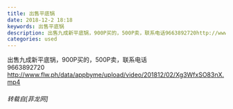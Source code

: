 ```yaml
---
title: 出售平底锅
date: 2018-12-2 18:18
keywords: 出售平底锅
description: 出售九成新平底锅，900P买的，500P卖，联系电话9663892720http://www.flw.ph/data/appbyme/upload/video/201812/02/Xg3WfxSO83nX.mp4
categories: used
---
```

<td class="t_f" id="postmessage_2394375">

出售九成新平底锅，900P买的，500P卖，联系电话<br/>
9663892720<br/>
<a href="http://www.flw.ph/data/appbyme/upload/video/201812/02/Xg3WfxSO83nX.mp4" target="_blank">http://www.flw.ph/data/appbyme/upload/video/201812/02/Xg3WfxSO83nX.mp4</a></td>
###### 转载自[菲龙网]